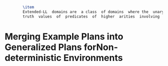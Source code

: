 
```latex
        \item   
        Extended-LL  domains are  a class  of domains  where the  unary  predicates  of a state  are  sufficient  to  determine 
        truth  values  of  predicates  of  higher  arities  involving  the drawn-out objects in that state.
```








# Merging Example Plans into Generalized Plans forNon-deterministic Environments



















































